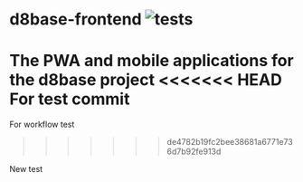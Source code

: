 
# d8base-frontend  ![tests](https://github.com/maxi-booking/d8base-frontend/workflows/tests/badge.svg)
The PWA and mobile applications for the d8base project
<<<<<<< HEAD
For test commit
=======
For workflow test
>>>>>>> de4782b19fc2bee38681a6771e736d7b92fe913d

New test
